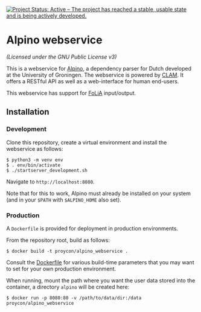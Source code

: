 [![Project Status: Active – The project has reached a stable, usable state and is being actively developed.](https://www.repostatus.org/badges/latest/active.svg)](https://www.repostatus.org/#active)

# Alpino webservice

*(Licensed under the GNU Public License v3)*

This is a webservice for [Alpino](http://www.let.rug.nl/vannoord/alp/Alpino/),
a dependency parser for Dutch developed at the University of Groningen. The
webservice is powered by [CLAM](https://proycon.github.io/clam). It offers a RESTful API as well as a web-interface for human end-users.

This webservice has support for [FoLiA](https://github.com/proycon/folia) input/output.

## Installation

### Development

Clone this repository, create a virtual environment and install the webservice as follows:

```
$ python3 -m venv env
$ . env/bin/activate
$ ./startserver_development.sh
```

Navigate to ``http://localhost:8080``.

Note that for this to work, Alpino must already be installed on your system (and in your `$PATH` with `$ALPINO_HOME`
also set).

### Production

A ``Dockerfile`` is provided for deployment in production environments.

From the repository root, build as follows:

``
$ docker build -t proycon/alpino_webservice .
``

Consult the [Dockerfile](Dockerfile) for various build-time parameters that you may want to set for your own production environment.

When running, mount the path where you want the user data stored into the container, a directory `alpino` will be created here:

``
$ docker run -p 8080:80 -v /path/to/data/dir:/data proycon/alpino_webservice
``
